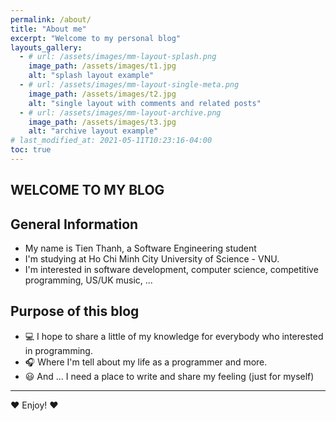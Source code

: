 ```yaml
---
permalink: /about/
title: "About me"
excerpt: "Welcome to my personal blog"
layouts_gallery:
  - # url: /assets/images/mm-layout-splash.png
    image_path: /assets/images/t1.jpg
    alt: "splash layout example"
  - # url: /assets/images/mm-layout-single-meta.png
    image_path: /assets/images/t2.jpg
    alt: "single layout with comments and related posts"
  - # url: /assets/images/mm-layout-archive.png
    image_path: /assets/images/t3.jpg
    alt: "archive layout example"
# last_modified_at: 2021-05-11T10:23:16-04:00
toc: true
---
```


## WELCOME TO MY BLOG

## General Information
- My name is Tien Thanh, a Software Engineering student
- I'm studying at Ho Chi Minh City University of Science - VNU. 
- I'm interested in software development, computer science, competitive programming, US/UK music, ... 

## Purpose of this blog
- 💻 I hope to share a little of my knowledge for everybody who interested in programming.
- 🎧 Where I'm tell about my life as a programmer and more. 
- 😃 And ... I need a place to write and share my feeling (just for myself) 

---

♥️ Enjoy! ♥️